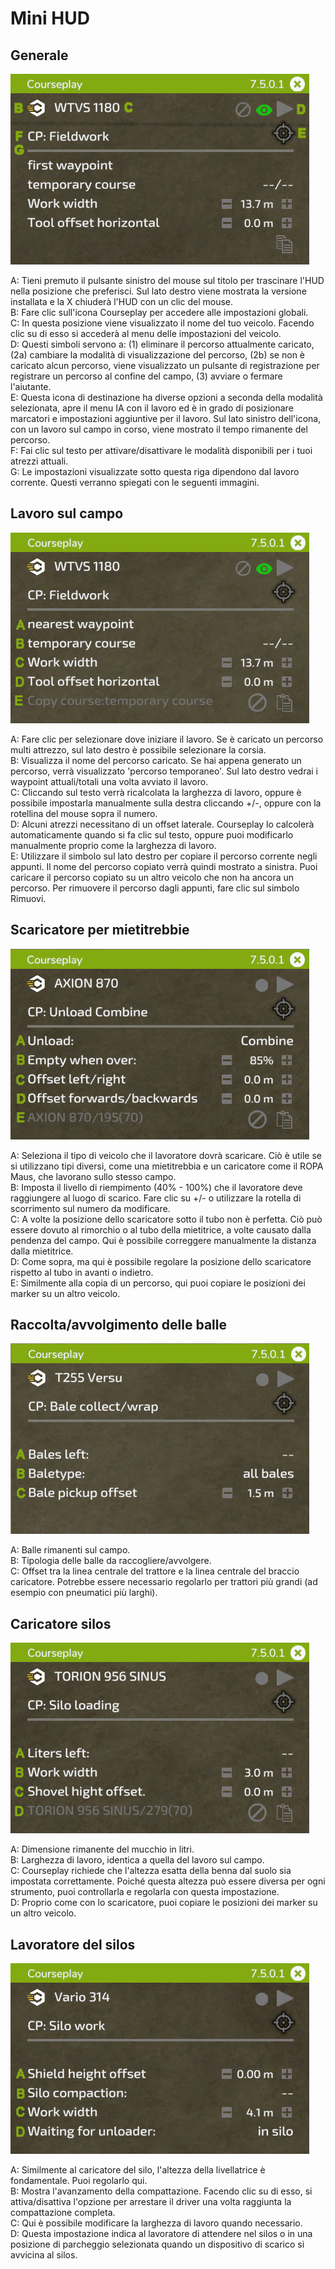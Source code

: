 # Mini HUD
## Generale

![Image](../assets/images/minihudhelp_general_0_0_478_305.png)

  
A: Tieni premuto il pulsante sinistro del mouse sul titolo per trascinare l'HUD nella posizione che preferisci. Sul lato destro viene mostrata la versione installata e la X chiuderà l'HUD con un clic del mouse.  
B: Fare clic sull'icona Courseplay per accedere alle impostazioni globali.  
C: In questa posizione viene visualizzato il nome del tuo veicolo. Facendo clic su di esso si accederà al menu delle impostazioni del veicolo.  
D: Questi simboli servono a: (1) eliminare il percorso attualmente caricato, (2a) cambiare la modalità di visualizzazione del percorso, (2b) se non è caricato alcun percorso, viene visualizzato un pulsante di registrazione per registrare un percorso al confine del campo, (3) avviare o fermare l'aiutante.  
E: Questa icona di destinazione ha diverse opzioni a seconda della modalità selezionata, apre il menu IA con il lavoro ed è in grado di posizionare marcatori e impostazioni aggiuntive per il lavoro. Sul lato sinistro dell'icona, con un lavoro sul campo in corso, viene mostrato il tempo rimanente del percorso.  
F: Fai clic sul testo per attivare/disattivare le modalità disponibili per i tuoi atrezzi attuali.  
G: Le impostazioni visualizzate sotto questa riga dipendono dal lavoro corrente. Questi verranno spiegati con le seguenti immagini.  



## Lavoro sul campo

![Image](../assets/images/minihudhelp_fieldwork_0_0_478_305.png)

  
A: Fare clic per selezionare dove iniziare il lavoro. Se è caricato un percorso multi attrezzo, sul lato destro è possibile selezionare la corsia.  
B: Visualizza il nome del percorso caricato. Se hai appena generato un percorso, verrà visualizzato 'percorso temporaneo'. Sul lato destro vedrai i waypoint attuali/totali una volta avviato il lavoro.  
C: Cliccando sul testo verrà ricalcolata la larghezza di lavoro, oppure è possibile impostarla manualmente sulla destra cliccando +/-, oppure con la rotellina del mouse sopra il numero.  
D: Alcuni atrezzi necessitano di un offset laterale. Courseplay lo calcolerà automaticamente quando si fa clic sul testo, oppure puoi modificarlo manualmente proprio come la larghezza di lavoro.  
E: Utilizzare il simbolo sul lato destro per copiare il percorso corrente negli appunti. Il nome del percorso copiato verrà quindi mostrato a sinistra. Puoi caricare il percorso copiato su un altro veicolo che non ha ancora un percorso. Per rimuovere il percorso dagli appunti, fare clic sul simbolo Rimuovi.  



## Scaricatore per mietitrebbie

![Image](../assets/images/minihudhelp_combineunload_0_0_478_305.png)

  
A: Seleziona il tipo di veicolo che il lavoratore dovrà scaricare. Ciò è utile se si utilizzano tipi diversi, come una mietitrebbia e un caricatore come il ROPA Maus, che lavorano sullo stesso campo.  
B: Imposta il livello di riempimento (40% - 100%) che il lavoratore deve raggiungere al luogo di scarico. Fare clic su +/- o utilizzare la rotella di scorrimento sul numero da modificare.  
C: A volte la posizione dello scaricatore sotto il tubo non è perfetta. Ciò può essere dovuto al rimorchio o al tubo della mietitrice, a volte causato dalla pendenza del campo. Qui è possibile correggere manualmente la distanza dalla mietitrice.  
D: Come sopra, ma qui è possibile regolare la posizione dello scaricatore rispetto al tubo in avanti o indietro.  
E: Similmente alla copia di un percorso, qui puoi copiare le posizioni dei marker su un altro veicolo.  



## Raccolta/avvolgimento delle balle

![Image](../assets/images/minihudhelp_balecollect_0_0_478_305.png)

  
A: Balle rimanenti sul campo.  
B: Tipologia delle balle da raccogliere/avvolgere.  
C: Offset tra la linea centrale del trattore e la linea centrale del braccio caricatore. Potrebbe essere necessario regolarlo per trattori più grandi (ad esempio con pneumatici più larghi).  



## Caricatore silos

![Image](../assets/images/minihudhelp_siloloader_0_0_478_305.png)

  
A: Dimensione rimanente del mucchio in litri.  
B: Larghezza di lavoro, identica a quella del lavoro sul campo.  
C: Courseplay richiede che l'altezza esatta della benna dal suolo sia impostata correttamente. Poiché questa altezza può essere diversa per ogni strumento, puoi controllarla e regolarla con questa impostazione.  
D: Proprio come con lo scaricatore, puoi copiare le posizioni dei marker su un altro veicolo.  



## Lavoratore del silos

![Image](../assets/images/minihudhelp_siloworker_0_0_478_305.png)

  
A: Similmente al caricatore del silo, l'altezza della livellatrice è fondamentale. Puoi regolarlo qui.  
B: Mostra l'avanzamento della compattazione. Facendo clic su di esso, si attiva/disattiva l'opzione per arrestare il driver una volta raggiunta la compattazione completa.  
C: Qui è possibile modificare la larghezza di lavoro quando necessario.  
D: Questa impostazione indica al lavoratore di attendere nel silos o in una posizione di parcheggio selezionata quando un dispositivo di scarico si avvicina al silos.  


